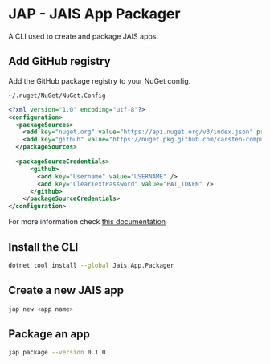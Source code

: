 # JAP - JAIS App Packager

A CLI used to create and package JAIS apps.

## Add GitHub registry

Add the GitHub package registry to your NuGet config.

`~/.nuget/NuGet/NuGet.Config`

```xml
<?xml version="1.0" encoding="utf-8"?>
<configuration>
  <packageSources>
    <add key="nuget.org" value="https://api.nuget.org/v3/index.json" protocolVersion="3" />
    <add key="github" value="https://nuget.pkg.github.com/carsten-computer-club/index.json" />
  </packageSources>

  <packageSourceCredentials>
      <github>
        <add key="Username" value="USERNAME" />
        <add key="ClearTextPassword" value="PAT_TOKEN" />
      </github>
    </packageSourceCredentials>
</configuration>
```

For more information check [this documentation](https://docs.github.com/en/packages/working-with-a-github-packages-registry/working-with-the-nuget-registry#authenticating-with-a-personal-access-token)

## Install the CLI

```bash
dotnet tool install --global Jais.App.Packager
```

## Create a new JAIS app

```bash
jap new <app name>
```

## Package an app

```bash
jap package --version 0.1.0
```
